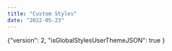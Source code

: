 ```yaml
---
title: "Custom Styles"
date: "2022-05-23"
---
```


{"version": 2, "isGlobalStylesUserThemeJSON": true }
